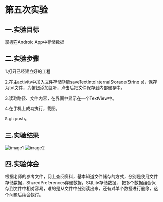 # 第五次实验

## 一.实验目标
掌握在Android App中存储数据

## 二.实验步骤
1.打开已经建立好的工程  

2.在主activity中加入文件存储功能saveTextIntoInternalStorage(String s)，保存为txt文件，为按钮添加监听，点击后把文件保存到内部储存中。

3.读取路径、文件内容，在界面中显示在一个TextView中。  

4.在手机上成功执行，截图。  

5.git push。  


## 三.实验结果
![image1](https://github.com/JWL1ang/android-labs-2018/blob/master/soft1614080902326/experiment%205(1).jpg)
![image2](https://github.com/JWL1ang/android-labs-2018/blob/master/soft1614080902326/experiment%205(2).jpg)

## 四.实验体会
根据老师的参考文件，网上查阅资料，基本知道文件储存的方式，分别是使用文件存储数据，SharedPreferences存储数据，SQLite存储数据，
把多个数据组合保存到文件中相对容易，难的是从文件中分别读出来，还有对单个数据进行删除，这个问题后续会探讨。
